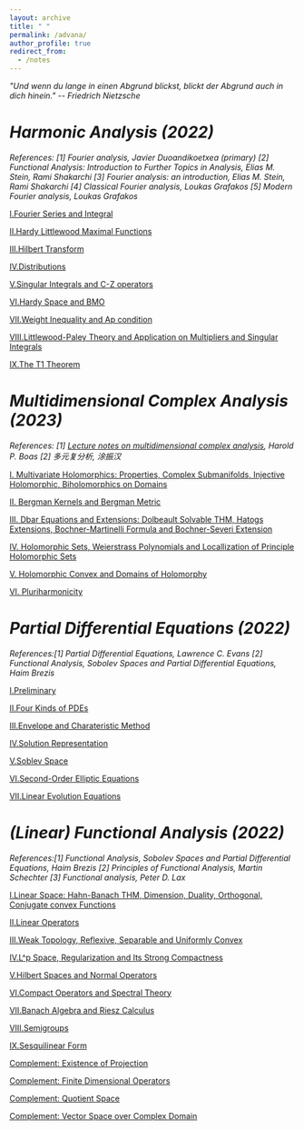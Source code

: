 ```yaml
---
layout: archive
title: " "
permalink: /advana/
author_profile: true
redirect_from:
  - /notes
---
```


*"Und wenn du lange in einen Abgrund blickst, blickt der Abgrund auch in dich hinein." -- Friedrich Nietzsche*

*Harmonic Analysis (2022)*
===
*References: [1] Fourier analysis, Javier Duoandikoetxea (primary) [2] Functional Analysis: Introduction to Further Topics in Analysis, Elias M. Stein, Rami Shakarchi [3] Fourier analysis: an introduction, Elias M. Stein, Rami Shakarchi [4] Classical Fourier analysis, Loukas Grafakos [5] Modern Fourier analysis, Loukas Grafakos*

[Ⅰ.Fourier Series and Integral](../files/ha/1.pdf)

[Ⅱ.Hardy Littlewood Maximal Functions](../files/ha/2.pdf)

[Ⅲ.Hilbert Transform](../files/ha/3.pdf)

[Ⅳ.Distributions](../files/ha/4.pdf)

[Ⅴ.Singular Integrals and C-Z operators](../files/ha/5.pdf)

[Ⅵ.Hardy Space and BMO](../files/ha/6.pdf)

[Ⅶ.Weight Inequality and Ap condition](../files/ha/7.pdf)

[Ⅷ.Littlewood-Paley Theory and Application on Multipliers and Singular Integrals](../files/ha/8.pdf)

[Ⅸ.The T1 Theorem](../files/ha/9.pdf)

*Multidimensional Complex Analysis (2023)*
===
*References: [1] [Lecture notes on multidimensional complex analysis](https://haroldpboas.gitlab.io/courses/650-2019c/), Harold P. Boas [2] 多元复分析, 涂振汉*

[Ⅰ. Multivariate Holomorphics: Properties, Complex Submanifolds, Injective Holomorphic, Biholomorphics on Domains](../files/mca/1.pdf)

[Ⅱ. Bergman Kernels and Bergman Metric](../files/mca/2.pdf)

[Ⅲ. Dbar Equations and Extensions: Dolbeault Solvable THM, Hatogs Extensions, Bochner-Martinelli Formula and Bochner-Severi Extension](../files/mca/3.pdf)

[Ⅳ. Holomorphic Sets, Weierstrass Polynomials and Locallization of Principle Holomorphic Sets](../files/mca/4.pdf)

[Ⅴ. Holomorphic Convex and Domains of Holomorphy](../files/mca/5.pdf)

[Ⅵ. Pluriharmonicity](../files/mca/6.pdf)

*Partial Differential Equations (2022)*
===

*References:[1] Partial Differential Equations, Lawrence C. Evans [2] Functional Analysis, Sobolev Spaces and Partial Differential Equations, Haim Brezis*

[Ⅰ.Preliminary](../files/pde/1.pdf)

[Ⅱ.Four Kinds of PDEs](../files/pde/2.pdf)

[Ⅲ.Envelope and Charateristic Method](../files/pde/3.pdf)

[Ⅳ.Solution Representation](../files/pde/4.pdf)

[Ⅴ.Soblev Space](../files/pde/5.pdf)

[Ⅵ.Second-Order Elliptic Equations](../files/pde/6.pdf)

[Ⅶ.Linear Evolution Equations](../files/pde/7.pdf)

*(Linear) Functional Analysis (2022)*
===

*References:[1] Functional Analysis, Sobolev Spaces and Partial Differential Equations, Haim Brezis [2] Principles of Functional Analysis, Martin Schechter [3] Functional analysis, Peter D. Lax*

[Ⅰ.Linear Space: Hahn-Banach THM, Dimension, Duality, Orthogonal, Conjugate convex Functions](../files/fa/1.pdf)

[Ⅱ.Linear Operators](../files/fa/2.pdf)

[Ⅲ.Weak Topology, Reflexive, Separable and Uniformly Convex](../files/fa/3.pdf)

[Ⅳ.L^p Space, Regularization and Its Strong Compactness](../files/fa/4.pdf)

[Ⅴ.Hilbert Spaces and Normal Operators](../files/fa/5.pdf)

[Ⅵ.Compact Operators and Spectral Theory](../files/fa/6.pdf)

[Ⅶ.Banach Algebra and Riesz Calculus](../files/fa/7.pdf)

[Ⅷ.Semigroups](../files/fa/8.pdf)

[Ⅸ.Sesquilinear Form](../files/fa/9.pdf)

[Complement: Existence of Projection](../files/fa/10.pdf)

[Complement: Finite Dimensional Operators](../files/fa/11.pdf)

[Complement: Quotient Space](../files/fa/12.pdf)

[Complement: Vector Space over Complex Domain](../files/fa/13.pdf)


<br>
<br>
<br>
<br>
<br>
<br>
<br>
<br>
<br>
